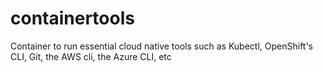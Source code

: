 # containertools
Container to run essential cloud native tools such as Kubectl, OpenShift's CLI, Git, the AWS cli, the Azure CLI, etc
